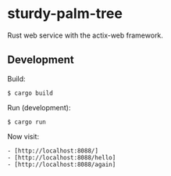 # sturdy-palm-tree
Rust web service with the actix-web framework.

## Development

Build:

    $ cargo build

Run (development):

    $ cargo run

Now visit:

    - [http://localhost:8088/]
    - [http://localhost:8088/hello]
    - [http://localhost:8088/again]
